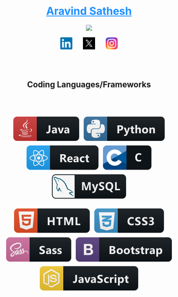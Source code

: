 <h1 align="center">
  <a href="https://github.com/Aravind-Sathesh"  style="color:#1e90ff">
    Aravind Sathesh
    </a>
</h1>

<p align="center">
  <a href="https://github.com/Aravind-Sathesh/readme-typing-svg">
    <img src="https://readme-typing-svg.demolab.com/?lines=Full-stack%20web%20developer;5%2B%20years%20of%20coding%20experience;Beginner%20UI%2FUX%20Designer&font=Fira%20Code&center=true&width=440&height=45&color=1e90ff&vCenter=true&pause=500&size=22"" /></a>
</p>
<p align="center">
  <a href="https://www.linkedin.com/in/aravind-sathesh/"><img width="32px" alt="LinkedIn" title="Aravind's LinkedIn" src="./png/linkedin.png"/></a>
  &#8287;&#8287;&#8287;&#8287;&#8287;
  <a href="https://x.com/AravindSathesh"><img width="32px" alt="Twitter / X" title="Aravind's Twitter / X" src="./png/x.png"/></a>
  &#8287;&#8287;&#8287;&#8287;&#8287;
  <a href="https://www.instagram.com/aravindsathesh/"><img width="32px" alt="Instagram" title="Aravind's Instagram" src="./png/instagram.png"></a>
</p>
<br/><br/>
<h2 align="center" >Coding Languages/Frameworks</h2>
<br/><br/>
<p align="center"> 

<img src="./svg/java.svg" alt="java" style="vertical-align:top; margin:6px 4px">

<img src="./svg/python.svg" alt="python" style="vertical-align:top; margin:6px 4px">

<img src="./svg/react.svg" alt="react" style="vertical-align:top; margin:6px 4px">

<img src="./svg/c.svg" alt="c" style="vertical-align:top; margin:6px 4px">

<img src="./svg/mysql.svg" alt="mysql" style="vertical-align:top; margin:6px 4px">
</p>

<p align="center">

<img src="./svg/html.svg" alt="html" style="vertical-align:top; margin:6px 4px">
   
<img src="./svg/css3.svg" alt="css3" style="vertical-align:top; margin:6px 4px">
  
<img src="./svg/sass.svg" alt="sass" style="vertical-align:top; margin:6px 4px">
  
<img src="./svg/bootstrap.svg" alt="bootstrap" style="vertical-align:top; margin:6px 4px">
  
<img src="./svg/js.svg" alt="js" style="vertical-align:top; margin:6px 4px">

</p>

